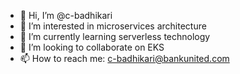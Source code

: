 - 👋 Hi, I’m @c-badhikari
- 👀 I’m interested in microservices architecture
- 🌱 I’m currently learning serverless technology
- 💞️ I’m looking to collaborate on EKS
- 📫 How to reach me: c-badhikari@bankunited.com

<!---
c-badhikari/c-badhikari is a ✨ special ✨ repository because its `README.md` (this file) appears on your GitHub profile.
You can click the Preview link to take a look at your changes.
--->
